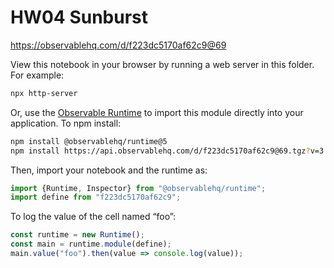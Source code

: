 # HW04 Sunburst

https://observablehq.com/d/f223dc5170af62c9@69

View this notebook in your browser by running a web server in this folder. For
example:

~~~sh
npx http-server
~~~

Or, use the [Observable Runtime](https://github.com/observablehq/runtime) to
import this module directly into your application. To npm install:

~~~sh
npm install @observablehq/runtime@5
npm install https://api.observablehq.com/d/f223dc5170af62c9@69.tgz?v=3
~~~

Then, import your notebook and the runtime as:

~~~js
import {Runtime, Inspector} from "@observablehq/runtime";
import define from "f223dc5170af62c9";
~~~

To log the value of the cell named “foo”:

~~~js
const runtime = new Runtime();
const main = runtime.module(define);
main.value("foo").then(value => console.log(value));
~~~
